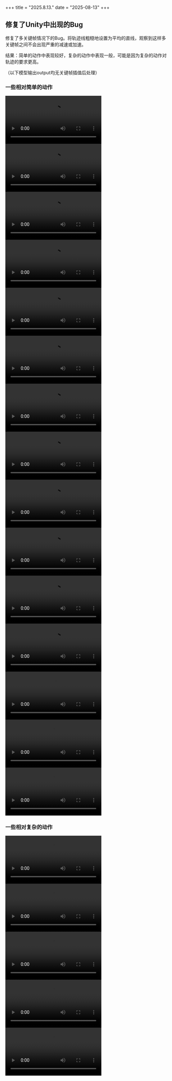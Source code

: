 +++
title = "2025.8.13."
date = "2025-08-13"
+++

## 修复了Unity中出现的Bug

修复了多关键帧情况下的Bug。将轨迹线粗糙地设置为平均的直线，观察到这样多关键帧之间不会出现严重的减速或加速。

结果：简单的动作中表现较好，复杂的动作中表现一般，可能是因为复杂的动作对轨迹的要求更高。

（以下模型输出output均无关键帧插值后处理）

### 一些相对简单的动作


<video controls>
  <source src="https://zhjh-oss.oss-cn-beijing.aliyuncs.com/MotionTransition/2025-08-08_15-58-20.mp4" type="video/ogg">
</video>

<video controls>
  <source src="https://zhjh-oss.oss-cn-beijing.aliyuncs.com/MotionTransition/2025-08-08_16-00-08.mp4" type="video/ogg">
</video>

<video controls>
  <source src="https://zhjh-oss.oss-cn-beijing.aliyuncs.com/MotionTransition/2025-08-08_16-00-39.mp4" type="video/ogg">
</video>

<video controls>
  <source src="https://zhjh-oss.oss-cn-beijing.aliyuncs.com/MotionTransition/2025-08-08_16-01-09.mp4" type="video/ogg">
</video>

<video controls>
  <source src="https://zhjh-oss.oss-cn-beijing.aliyuncs.com/MotionTransition/2025-08-08_16-01-40.mp4" type="video/ogg">
</video>


<video controls>
  <source src="https://zhjh-oss.oss-cn-beijing.aliyuncs.com/MotionTransition/2025-08-08_16-02-10.mp4" type="video/ogg">
</video>

<video controls>
  <source src="https://zhjh-oss.oss-cn-beijing.aliyuncs.com/MotionTransition/2025-08-08_16-02-42.mp4" type="video/ogg">
</video>

<video controls>
  <source src="https://zhjh-oss.oss-cn-beijing.aliyuncs.com/MotionTransition/2025-08-08_16-03-14.mp4" type="video/ogg">
</video>

<video controls>
  <source src="https://zhjh-oss.oss-cn-beijing.aliyuncs.com/MotionTransition/2025-08-08_16-03-46.mp4" type="video/ogg">
</video>

<video controls>
  <source src="https://zhjh-oss.oss-cn-beijing.aliyuncs.com/MotionTransition/2025-08-08_16-04-18.mp4" type="video/ogg">
</video>

<video controls>
  <source src="https://zhjh-oss.oss-cn-beijing.aliyuncs.com/MotionTransition/2025-08-08_16-05-12.mp4" type="video/ogg">
</video>

<video controls>
  <source src="https://zhjh-oss.oss-cn-beijing.aliyuncs.com/MotionTransition/2025-08-08_16-08-57.mp4" type="video/ogg">
</video>


<video controls>
  <source src="https://zhjh-oss.oss-cn-beijing.aliyuncs.com/MotionTransition/2025-08-08_16-12-41.mp4" type="video/ogg">
</video>


<video controls>
  <source src="https://zhjh-oss.oss-cn-beijing.aliyuncs.com/MotionTransition/2025-08-08_16-15-37.mp4" type="video/ogg">
</video>

<video controls>
  <source src="https://zhjh-oss.oss-cn-beijing.aliyuncs.com/MotionTransition/2025-08-08_16-17-09.mp4" type="video/ogg">
</video> 


### 一些相对复杂的动作

<video controls>
  <source src="https://zhjh-oss.oss-cn-beijing.aliyuncs.com/MotionTransition/2025-08-08_16-05-49.mp4" type="video/ogg">
</video>

<video controls>
  <source src="https://zhjh-oss.oss-cn-beijing.aliyuncs.com/MotionTransition/2025-08-08_16-07-06.mp4" type="video/ogg">
</video>

<video controls>
  <source src="https://zhjh-oss.oss-cn-beijing.aliyuncs.com/MotionTransition/2025-08-08_16-07-40.mp4" type="video/ogg">
</video>

<video controls>
  <source src="https://zhjh-oss.oss-cn-beijing.aliyuncs.com/MotionTransition/2025-08-08_16-09-48.mp4" type="video/ogg">
</video>

<video controls>
  <source src="https://zhjh-oss.oss-cn-beijing.aliyuncs.com/MotionTransition/2025-08-08_16-11-09.mp4" type="video/ogg">
</video>
